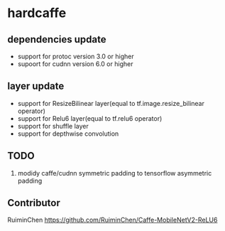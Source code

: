 hardcaffe
============================================
## dependencies update
* support for protoc version 3.0 or higher
* supoort for cudnn version 6.0 or higher

## layer update
* support for ResizeBilinear layer(equal to tf.image.resize_bilinear operator)
* support for Relu6 layer(equal to tf.relu6 operator)
* support for shuffle layer
* support for depthwise convolution


## TODO
1. modidy caffe/cudnn symmetric padding to tensorflow asymmetric padding

## Contributor
RuiminChen https://github.com/RuiminChen/Caffe-MobileNetV2-ReLU6
